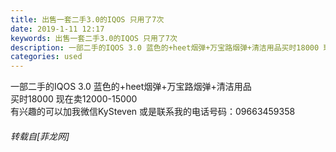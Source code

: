 ```yaml
---
title: 出售一套二手3.0的IQOS 只用了7次
date: 2019-1-11 12:17
keywords: 出售一套二手3.0的IQOS 只用了7次
description: 一部二手的IQOS 3.0 蓝色的+heet烟弹+万宝路烟弹+清洁用品买时18000 现在卖12000-15000有兴趣的可以加我微信KySteven 或是联系我的电话号码：09663459358
categories: used
---
```

<td class="t_f" id="postmessage_2665512">

一部二手的IQOS 3.0 蓝色的+heet烟弹+万宝路烟弹+清洁用品<br/>
买时18000 现在卖12000-15000<br/>
有兴趣的可以加我微信KySteven 或是联系我的电话号码：09663459358</td>
###### 转载自[菲龙网]